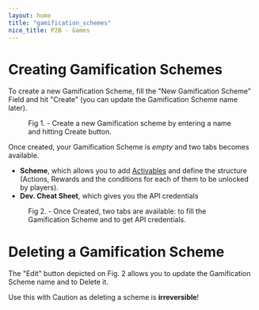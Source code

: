 ```yaml
---
layout: home
title: "gamification_schemes"
nice_title: P2B - Games
---
```


<h1 class="title is-1">Creating Gamification Schemes</h1>
<div class="content doc-content">
  <p>
    To create a new Gamification Scheme, fill the "New Gamification Scheme" Field and hit "Create" (you can update the Gamification Scheme name later).
  </p>
  <figure class="image has-text-centered figure-printscreen">
    <img class="is-hcentered" src="{{ site.baseurl }}/assets/images/gamification_schemes/create_new_gamification_scheme.png" alt=""/>
    <figcaption class="is-hcentered">Fig 1. - Create a new Gamification scheme by entering a name and hitting Create button.</figcaption>
  </figure>

  <p>
    Once created, your Gamification Scheme is <i>empty</i> and two tabs becomes available.
    <ul>
      <li><strong>Scheme</strong>, which allows you to add <a href="{{ site.baseurl }}/place2be_in_practice/activables">Activables</a> and define the structure (Actions, Rewards and the conditions for each of them to be unlocked by players).
      </li>
      <li><strong>Dev. Cheat Sheet</strong>, which gives you the API credentials 
      </li>
    </ul>
  </p>
  <figure class="image has-text-centered figure-printscreen">
    <img class="is-hcentered is-large" src="{{ site.baseurl }}/assets/images/gamification_schemes/created_new_gamification_scheme.png" alt=""/>
    <figcaption class="is-hcentered">Fig 2. - Once Created, two tabs are available: to fill the Gamification Scheme and to get API credentials.</figcaption>
  </figure>

  <h1 class="title is-3">Deleting a Gamification Scheme</h1>
  <p>The "Edit" button depicted on Fig. 2 allows you to update the Gamification Scheme name and to Delete it.</p>

  <p class="warning">Use this with Caution as deleting a scheme is <strong>irreversible</strong>!</p>
</div>


